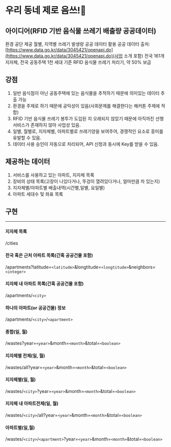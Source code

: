 # 우리 동네 제로 음쓰!🌿

## 아이디어(RFID 기반 음식물 쓰레기 배출량 공공데이터)
환경 공단 제공 월별, 지역별 쓰레기 발생량 공공 데이터 활용
공공 데이터 출처: [https://www.data.go.kr/data/3045421/openapi.do](https://www.data.go.kr/data/3045421/openapi.do)(사업 소개 포함)
전국 161개 지자체, 전국 공동주택 1천 세대 기준 RFID 음식물 쓰레기 처리기, 약 50% 보급

## 강점
1. 일반 음식점이 아닌 공동주택에 있는 음식물을 추적하기 때문에 의미있는 데이터 추출 가능
2. 환경을 주제로 하기 때문에 공익성이 있음(사회문제를 해결한다는 해커톤 주제에 적합)
3. RFID 기반 음식물 쓰레기 봉투가 도입된 지 오래되지 않았기 때문에 아직까진 선행 서비스가 존재하지 않아 사업성 있음.
4. 일별, 월별로, 지자체별, 아파트별로 쓰레기양을 보여주어, 경쟁적인 요소로 흥미를 유발할 수 있음.
5. 데이터 사용 승인이 자동으로 처리되어, API 신청과 동시에 Key를 받을 수 있음.

## 제공하는 데이터
1. 서비스를 사용하고 있는 아파트, 지자체 목록
2. 장비의 상태 목록(고장이 나있다거나, 뚜겅이 열려있다거나, 얼마만큼 차 있는지)
3. 지자체별/아파트별 배출내역(시간별,일별, 요일별)
4. 아파트 세대수 및 좌표 목록

## 구현 


---
#### 지자체 목록
/cities

#### 전국 혹은 근처 아파트 목록(간혹 공공건물 포함)
/apartments?latitude=`<latitude>`&longtitude=`<longtitude>`&neighbors=`<integer>`

#### 지자체 내 아파트 목록(간혹 공공건물 포함)
/apartments/`<city>`

#### 하나의 아파트(or 공공건물) 정보
/apartments/`<city>`/`<apartment>`

#### 종합(일, 월)
/wastes?year=`<year>`&month=`<month>`&total=`<boolean>`

#### 지자체별 전체(일, 월)
/wastes/all?year=`<year>`&month=`<month>`&total=`<boolean>`

#### 지자체별(일, 월)
/wastes/`<city>`?year=`<year>`&month=`<month>`&total=`<boolean>`

#### 지자체 내 아파트전체(일, 월)
/wastes/`<city>`/all?year=`<year>`&month=`<month>`&total=`<boolean>`

#### 아파트별(일,월)
/wastes/`<city>`/`<apartment>`?year=`<year>`&month=`<month>`&total=`<boolean>`
